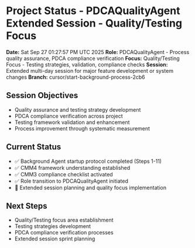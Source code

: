 # Project Status - PDCAQualityAgent Extended Session - Quality/Testing Focus
**Date:** Sat Sep 27 01:27:57 PM UTC 2025
**Role:** PDCAQualityAgent - Process quality assurance, PDCA compliance verification
**Focus:** Quality/Testing Focus - Testing strategies, validation, compliance checks
**Session:** Extended multi-day session for major feature development or system changes
**Branch:** cursor/start-background-process-2cb6

## Session Objectives
- Quality assurance and testing strategy development
- PDCA compliance verification across project
- Testing framework validation and enhancement
- Process improvement through systematic measurement

## Current Status
- ✅ Background Agent startup protocol completed (Steps 1-11)
- ✅ CMM4 framework understanding established
- ✅ CMM3 compliance checklist activated
- ✅ Role transition to PDCAQualityAgent initiated
- 🔄 Extended session planning and quality focus implementation

## Next Steps
- Quality/Testing focus area establishment
- Testing strategies development
- PDCA compliance verification processes
- Extended session sprint planning
